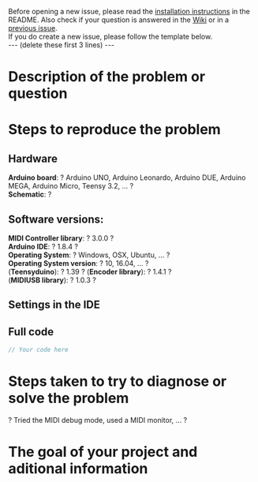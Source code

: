 Before opening a new issue, please read the [installation instructions](https://github.com/tttapa/MIDI_controller#installation) in the README. Also check if your question is answered in the [Wiki](https://github.com/tttapa/MIDI_controller/wiki) or in a [previous issue](https://github.com/tttapa/MIDI_controller/issues?q=is%3Aissue).   
If you do create a new issue, please follow the template below.  
--- (delete these first 3 lines) ---

# Description of the problem or question

# Steps to reproduce the problem

## Hardware

**Arduino board**:  ? Arduino UNO, Arduino Leonardo, Arduino DUE, Arduino MEGA, Arduino Micro, Teensy 3.2, ... ?  
**Schematic**: ?  

## Software versions:

**MIDI Controller library**: ? 3.0.0 ?  
**Arduino IDE**: ? 1.8.4 ?  
**Operating System**: ? Windows, OSX, Ubuntu, ... ?  
**Operating System version**: ? 10, 16.04, ... ?  
(**Teensyduino**): ? 1.39 ? 
(**Encoder library**): ? 1.4.1 ?  
(**MIDIUSB library**): ? 1.0.3 ? 

## Settings in the IDE

## Full code 

```cpp
// Your code here
```

# Steps taken to try to diagnose or solve the problem
? Tried the MIDI debug mode, used a MIDI monitor, ... ?

# The goal of your project and aditional information

